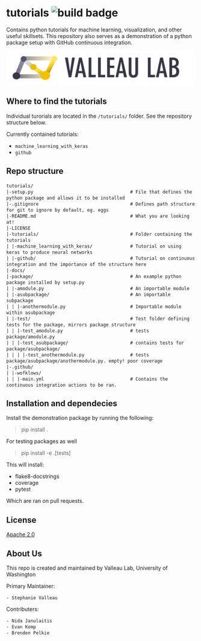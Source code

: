 # tutorials ![build badge](https://github.com/valleau-lab/tutorials/actions/workflows/main.yml/badge.svg?branch=main)
Contains python tutorials for machine learning, visualization, and other useful skillsets. This repository also serves as a demonstration of a python package setup with GitHub continuous integration.

![logo](/docs/long_logo_2.png)

## Where to find the tutorials

Individual turorials are located in the `/tutorials/` folder. See the repository structure below.

Currently contained tutorials:
- `machine_learning_with_keras`
- `github`

## Repo structure
```
tutorials/
|-setup.py                                    # File that defines the python package and allows it to be installed
|-.gitignore                                  # Defines path structure for git to ignore by default, eg. eggs
|-README.md                                   # What you are looking at!
|-LICENSE
|-tutorials/                                  # Folder containing the tutorials
| |-machine_learning_with_keras/              # Tutorial on using keras to produce neural networks
| |-github/                                   # Tutorial on continuous integration and the importance of the structure here
|-docs/
|-package/                                    # An example python package installed by setup.py
| |-amodule.py                                # An importable module
| |-asubpackage/                              # An importable subpackage
| | |-anothermodule.py                        # Importable module within asubpackage
| |-test/                                     # Test folder defining tests for the package, mirrors package structure
| | |-test_amodule.py                         # tests package/amodule.py
| | |-test_asubpackage/                       # contains tests for package/asubpackage/
| | | |-test_anothermodule.py                 # tests package/asubpackage/anothermodule.py. empty! poor coverage
|-.github/
| |-wofklows/
| | |-main.yml                                # Contains the continuous integration actions to be ran.
```

## Installation and dependecies

Install the demonstration package by running the following:
> pip install .

For testing packages as well
> pip install -e .[tests]

This will install:
- flake8-docstrings
- coverage
- pytest

Which are ran on pull requests.

## License
[Apache 2.0](LICENSE)

## About Us
This repo is created and maintained by Valleau Lab, University of Washington

Primary Maintainer:

    - Stephanie Valleau
    
Contributers:

    - Nida Janulaitis
    - Evan Komp
    - Brenden Pelkie
